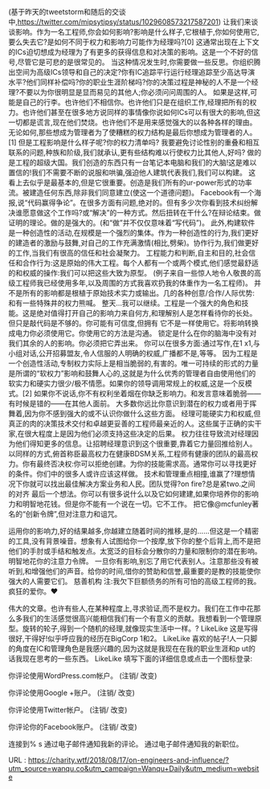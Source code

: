 (基于昨天的tweetstorm和随后的交谈中,https://twitter.com/mipsytipsy/status/1029608573217587201) 
 让我们来谈谈影响。作为一名工程师,你会如何影响?影响是什么样子,它根植于,你如何使用它,要么失去它?是如何不同于权力和影响力可能作为经理吗?[0] 
 这通常出现在上下文的ICs迫切想成为经理为了有更多的获得信息和对决策的影响。这是一个不好的信号,尽管它是可悲的是很常见的。 
 当这种情况发生时,你需要做一些反思。你组织腾出空间为高级ICs领导和自己的决定?你有IC追踪平行运行经理追踪至少高达导演水平?他们同样补偿吗?你的职业生涯阶梯吗?你的决策过程是神秘的人不是一个经理?不要以为你很明显是显而易见的其他人;你必须问问周围的人。 
 如果是这样,可能是自己的行李。也许他们不相信你。也许他们只是在组织工作,经理把所有的权力。也许他们甚至在很多地方说同样的事情像你说如何ICs可以有很大的影响,但这一切都是谎言,现在他们焚烧。也许他们不是用来感觉强大的以各种各样的理由。 
 无论如何,那些想成为管理者为了使糟糕的权力结构是最后你想成为管理者的人。[1] 
 但是工程影响是什么样子呢?你的权力清单吗? 
 我要避免讨论性别的重叠和相互联系的问题,种族和阶级,我们就承认,更有些结构难以行使权力比其他人,好吗? 
 做的是工程的超级大国。我们创造的东西只有一台笔记本电脑和我们的大脑!这是难以置信的!我们不需要不断的说服和哄骗,强迫他人建筑代表我们,我们可以构建。 
 这看上去似乎是最基本的,但是它很重要。创造是我们所有的ur-power形式的功率流。被建造任何东西,除非我们同意建立(使这一个道德问题)。 
 Facebook有一个海报,说“代码赢得争论”。在很多方面有问题,绝对的。但有多少次你看到技术纠纷解决谁愿意做这个工作吗?或“解决”的一种方式。然后扭转在干什么?在辩论结束。做证明的理论。做的是强大的。(和“做”并不仅仅意味着“写代码”)。 
 此外,构建软件是一种创造性的活动,在规模是一个强烈的集体。作为一种创造性的行为,我们更好的建造者的激励与鼓舞,对自己的工作充满激情(相比,劈柴)。协作行为,我们做更好的工作,当我们有很高的信任和社会凝聚力。 
 工程能力和判断,自主和目的,社会信任和合作行为:这是原始的伟大工程。每个人都有一个或两个模式,他们感觉最舒适的和权威的操作:我们可以把这些大致为原型。 
 (例子来自一些惊人地令人敬畏的高级工程师我已经使用多年,以及周围的方式我喜欢扔我的体重作为一名工程师)。 
 并不是所有的影响都是根植于原始技术实力或输出。几的各种创意/合作/人际优势: 
 和有一些特殊井的权力熊喊。 
 整天…我可以继续。工程是一个强大的角色和技能。这是绝对值得打开自己的影响力来自何方,和理解别人是怎样看待你的长处。 
 但只是敲代码是不够的。你可能有可信度,但拥有 
 它不是一样使用它。将影响转换成电力你必须使用它。你使用它的方法是沟通。 
 锁定是什么在你的脑海中没有对我们其余的人的影响。你必须把它弄出来。 
 你可以在很多方面:通过写作,在1 x1,与小组对话,公开招募盟友,令人信服的人明确的权威,广播都不是,等等。 
 因为工程是一个创造性活动,专制权力实际上是相当脆弱的,有害的。唯一可持续的形式的力量是所谓的“软权力”影响和鼓舞人心的,这就是为什么优秀的管理者自由使用他们的软实力和硬实力很少/极不情愿。如果你的领导调用常规上的权威,这是一个反模式。[2] 
 如果你不说话,你不有权利坐着烟在你缺乏影响力。和发言意味着脆弱——有时候是错的——在其他人面前。 
 大多数你远比你意识到潜在的权力或者用于挥舞着,因为你不感到强大的或不认识你做什么这些方面。 
 经理可能硬实力和权威,但真正的肉的决策技术交付和卓越更妥善的工程师最亲近的人。这些属于正确的实干家,在很大程度上是因为他们必须支持这些决定的后果。 
 权力往往导致流对经理因为他们得知更多的信息。让招聘经理意识到这个很重要,靠着它力量回推给别人。 
 以同样的方式,俯首称臣最高权力在健康BDSM关系,工程师有健康的团队的最高权力。你有最终否决权:你可以拒绝创建。为你的技能需求高。通常你可以寻找更好的条件。你们中的很多人或许应该这样做。 
 技术和管理重点相撞,谁赢了?理想情况下你就可以找出最佳解决方案业务和人民。团队觉得?on fire?总是紧two.之间的对齐 
 最后一个想法。你可以有很多说什么以及它如何建建,如果你培养你的影响力和明智地花钱。但是你不能有一个说在一切。它不工作。 
 把它像@mcfunley著名的“创新令牌”,但对注意力和诅咒。 
  
 运用你的影响力,好的结果越多,你越建立随着时间的推移,是的……但这是一个精密的工具,没有背景噪音。想象有人试图给你一个按摩,放下你的整个后背上,而不是把他们的手肘或手结和触发点。太宽泛的目标会分散你的力量和限制你的潜在影响。 
 明智地花你的注意力令牌。 
 一旦你有影响,别忘了用它代表别人。注意那些没有被听到,和增强他们的声音。给你的时间,借你的赞助和信誉,最重要的是教的技能使你强大的人需要它们。 
 慈善机构 
 注:我欠下巨额债务的所有可怕的高级工程师的我。疯狂的爱你。❤ 
  
 伟大的文章。也许有些人,在某种程度上,寻求验证,而不是权力。我们在工作中花那么多我们的生活感觉很高兴能相信我们有一个有意义的贡献。我想看到一个管理原型。旋转的轮子,得到一个随机的经理,就像现实生活中一样。? 
 LikeLike 
 这是写得很好,干得好!似乎呼应我的经历在BigCorp 1和2。 
 LikeLike 
 喜欢的帖子!人一只脚的角度在IC和管理角色是我感兴趣的,因为这就是我现在在我的职业生涯和p 
 ut的话我现在思考的一些东西。 
 LikeLike 
 填写下面的详细信息或点击一个图标登录: 
  
  
 你评论使用WordPress.com帐户。 
 (注销/ 
 改变) 
  
  
  
  
  
 你评论使用Google +账户。 
 (注销/ 
 改变) 
  
  
  
  
  
 你评论使用Twitter帐户。 
 (注销/ 
 改变) 
  
  
  
  
  
 你评论你的Facebook账户。 
 (注销/ 
 改变) 
  
  
  
 连接到% s 
 通过电子邮件通知我新的评论。 
 通过电子邮件通知我的新职位。 
  
  
  
  
  
  
   
  URL : https://charity.wtf/2018/08/17/on-engineers-and-influence/?utm_source=wanqu.co&utm_campaign=Wanqu+Daily&utm_medium=website